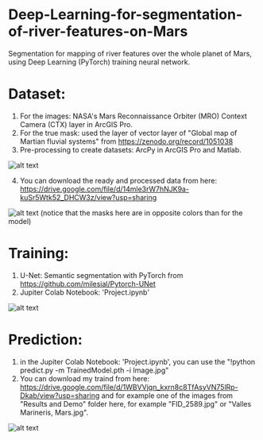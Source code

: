 # Deep-Learning-for-segmentation-of-river-features-on-Mars
Segmentation for mapping of river features over the whole planet of Mars, using Deep Learning (PyTorch) training neural network.

# Dataset:
  1. For the images: NASA's Mars Reconnaissance Orbiter (MRO) Context Camera (CTX) layer in ArcGIS Pro.
  2. For the true mask: used the layer of vector layer of "Global map of Martian fluvial systems" from https://zenodo.org/record/1051038
  3. Pre-processing to create datasets: ArcPy in ArcGIS Pro and Matlab.
  
  ![alt text](https://github.com/natannvw/Deep-Learning-for-segmentation-of-river-features-on-Mars/blob/main/Results%20and%20Demo/Screenshot%20Arc%20GIS%20Pro.png)
  
  4. You can download the ready and processed data from here: https://drive.google.com/file/d/14mle3rW7hNJK9a-kuSr5Wtk52_DHCW3z/view?usp=sharing
  
  ![alt text](https://github.com/natannvw/Deep-Learning-for-segmentation-of-river-features-on-Mars/blob/main/Results%20and%20Demo/Animated_1sec.gif)
  (notice that the masks here are in opposite colors than for the model)
  
# Training:
  1. U-Net: Semantic segmentation with PyTorch from https://github.com/milesial/Pytorch-UNet
  2. Jupiter Colab Notebook: 'Project.ipynb'
  
![alt text](https://github.com/natannvw/Deep-Learning-for-segmentation-of-river-features-on-Mars/blob/main/Results%20and%20Demo/Fluvial%20features%20in%20Valles%20Marineris%2C%20Mars.png)

# Prediction:
  1. in the Jupiter Colab Notebook: 'Project.ipynb', you can use the  "!python predict.py -m TrainedModel.pth -i Image.jpg"
  2. You can download my traind from here: https://drive.google.com/file/d/1WBVVjqn_kxrn8c8TfAsyVN75lRp-Dkab/view?usp=sharing
     and for example one of the images from "Results and Demo" folder here, for example "FID_2589.jpg" or "Valles Marineris, Mars.jpg".
     
![alt text](https://github.com/natannvw/Deep-Learning-for-segmentation-of-river-features-on-Mars/blob/main/Results%20and%20Demo/Valles%20Marineris%2C%20Mars.jpg)
